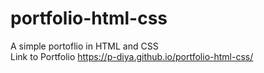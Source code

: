 # portfolio-html-css

A simple portoflio in HTML and CSS 
<br>
Link to Portfolio
https://p-diya.github.io/portfolio-html-css/
